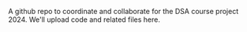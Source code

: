 A github repo to coordinate and collaborate for the DSA course project 2024.
We'll upload code and related files here.

